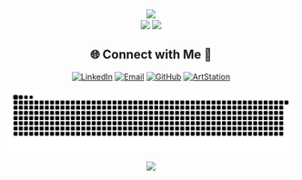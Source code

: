 <!-- Stats -->
<div align="center">
  <img src="https://github-readme-stats.vercel.app/api?username=senademirbas&theme=aura&hide_border=true&include_all_commits=true&count_private=true" width="55%" /> </br>
  <img src="https://github-readme-streak-stats.herokuapp.com/?user=senademirbas&theme=aura&hide_border=true" width="50%" />
  <img src="https://github-readme-stats.vercel.app/api/top-langs/?username=senademirbas&theme=aura&hide_border=true&include_all_commits=true&count_private=true&layout=compact" width="36%" /> </br>
</div>

<!-- Social connections -->
<div align="center">

## 🌐 Connect with Me 🍬
[![LinkedIn](https://img.shields.io/badge/LinkedIn-%230077B5.svg?logo=linkedin&logoColor=white)](https://www.linkedin.com/in/sena-demirbas) 
[![Email](https://img.shields.io/badge/Email-D14836?logo=gmail&logoColor=white)](mailto:senadmrbsx@gmail.com) 
[![GitHub](https://img.shields.io/badge/GitHub-%23121011.svg?style=for-the-badge&logo=github&logoColor=white)](https://github.com/senademirbas) 
[![ArtStation](https://img.shields.io/badge/ArtStation-000000?logo=artstation&logoColor=white)](https://www.artstation.com/redhand)

</div>

<!-- Snake Animation -->
<div align="center">
    
  ![snake gif](https://github.com/senademirbas/senademirbas/blob/output/github-snake-dark.svg)
</div>

<!-- Visit Counter -->
<div align="center">
  
  [![](https://visitcount.itsvg.in/api?id=senademirbas&icon=10&color=6)](https://visitcount.itsvg.in)
</div>
